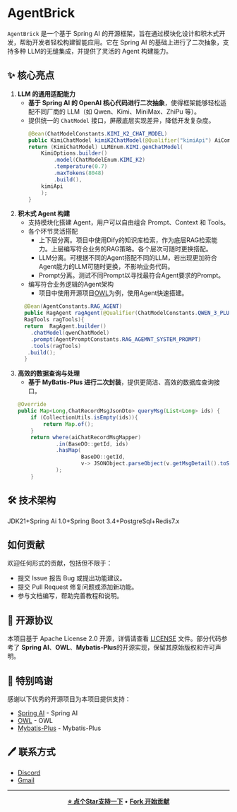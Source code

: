 # AgentBrick
`AgentBrick` 是一个基于 Spring AI 的开源框架，旨在通过模块化设计和积木式开发，帮助开发者轻松构建智能应用。它在 Spring AI 的基础上进行了二次抽象，支持多种 LLM的无缝集成，并提供了灵活的 Agent 构建能力。
## ✨ 核心亮点
1. **LLM 的通用适配能力**
    - **基于 Spring AI 的 OpenAI 核心代码进行二次抽象**，使得框架能够轻松适配不同厂商的 LLM（如 Qwen、Kimi、MiniMax、ZhiPu 等）。
    - 提供统一的 `ChatModel` 接口，屏蔽底层实现差异，降低开发复杂度。
      ```java
      @Bean(ChatModelConstants.KIMI_K2_CHAT_MODEL)
      public KimiChatModel kimiK2ChatModel(@Qualifier("kimiApi") AiCommonApi kimiApi){
      return (KimiChatModel) LLMEnum.KIMI.genChatModel(
          KimiOptions.builder()
              .model(ChatModelEnum.KIMI_K2)
              .temperature(0.7)
              .maxTokens(8048)
              .build(),
          kimiApi
          );
      }
      ```
2. **积木式 Agent 构建**
    - 支持模块化搭建 Agent，用户可以自由组合 Prompt、Context 和 Tools。
    - 各个环节灵活搭配
      - 上下层分离。项目中使用Dify的知识库检索，作为底层RAG检索能力。上层编写符合业务的RAG策略。各个层次可随时更换搭配。
      - LLM分离。可根据不同的Agent搭配不同的LLM，若出现更加符合Agent能力的LLM可随时更换，不影响业务代码。
      - Prompt分离。测试不同Prompt以寻找最符合Agent要求的Prompt。
    - 编写符合业务逻辑的Agent架构
      - 项目中使用开源项目[OWL](https://github.com/camel-ai/owl)为例，使用Agent快速搭建。
    ```java
      @Bean(AgentConstants.RAG_AGENT)
      public RagAgent ragAgent(@Qualifier(ChatModelConstants.QWEN_3_PLUS_CHAT_MODEL) QwenChatModel qwenChatModel,
      RagTools ragTools){
      return  RagAgent.builder()
        .chatModel(qwenChatModel)
        .prompt(AgentPromptConstants.RAG_AGEMNT_SYSTEM_PROMPT)
        .tools(ragTools)
       .build();
      }
    ```
3. **高效的数据查询与处理**
    - **基于 MyBatis-Plus 进行二次封装**，提供更简洁、高效的数据库查询接口。
    ```java
    @Override
    public Map<Long,ChatRecordMsgJsonDto> queryMsg(List<Long> ids) {
        if (CollectionUtils.isEmpty(ids)){
            return Map.of();
        }
        return where(aiChatRecordMsgMapper)
                .in(BaseDO::getId, ids)
                .hasMap(
                        BaseDO::getId,
                        v-> JSONObject.parseObject(v.getMsgDetail().toString(),ChatRecordMsgJsonDto.class)
                );
        }
    ```
## 🛠️ 技术架构
JDK21+Spring Ai 1.0+Spring Boot 3.4+PostgreSql+Redis7.x
## 如何贡献
欢迎任何形式的贡献，包括但不限于：
- 提交 Issue 报告 Bug 或提出功能建议。
- 提交 Pull Request 修复问题或添加新功能。
- 参与文档编写，帮助完善教程和说明。

## 📄 开源协议
本项目基于 Apache License 2.0 开源，详情请查看 [LICENSE](LICENSE) 文件。部分代码参考了 **Spring AI**、**OWL**、**Mybatis-Plus**的开源实现，保留其原始版权和许可声明。

## 🙏 特别鸣谢
感谢以下优秀的开源项目为本项目提供支持：
- [Spring AI](https://spring.io/projects/spring-ai) - Spring AI
- [OWL](https://github.com/camel-ai/owl) - OWL
- [Mybatis-Plus](https://github.com/baomidou/mybatis-plus) - Mybatis-Plus

## 🖊️  联系方式
- [Discord](https://discord.gg/jTcXXHPD3e)
- [Gmail](https://chenkai107cn@gmail.com)

---
<div align="center">


**[⭐ 点个Star支持一下](https://github.com/cKnight107/ai-agent-brick)** • **[ Fork 开始贡献](https://github.com/cKnight107/ai-agent-brick/fork)**
</div>